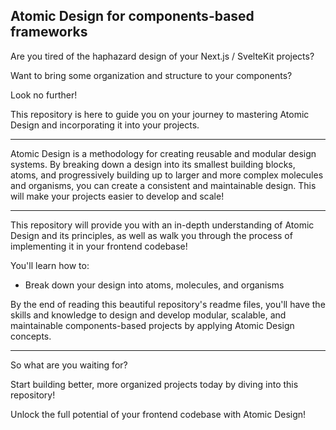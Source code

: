 ## Atomic Design for components-based frameworks

Are you tired of the haphazard design of your Next.js / SvelteKit projects?

Want to bring some organization and structure to your components?

Look no further!

This repository is here to guide you on your journey to mastering Atomic Design and incorporating it into your projects.

---

Atomic Design is a methodology for creating reusable and modular design systems. By breaking down a design into its smallest building blocks, atoms, and progressively building up to larger and more complex molecules and organisms, you can create a consistent and maintainable design. This will make your projects easier to develop and scale!

---

This repository will provide you with an in-depth understanding of Atomic Design and its principles, as well as walk you through the process of implementing it in your frontend codebase!

You'll learn how to:

- Break down your design into atoms, molecules, and organisms

By the end of reading this beautiful repository's readme files, you'll have the skills and knowledge to design and develop modular, scalable, and maintainable components-based projects by applying Atomic Design concepts.

---

So what are you waiting for?

Start building better, more organized projects today by diving into this repository! <br/>

Unlock the full potential of your frontend codebase with Atomic Design!

